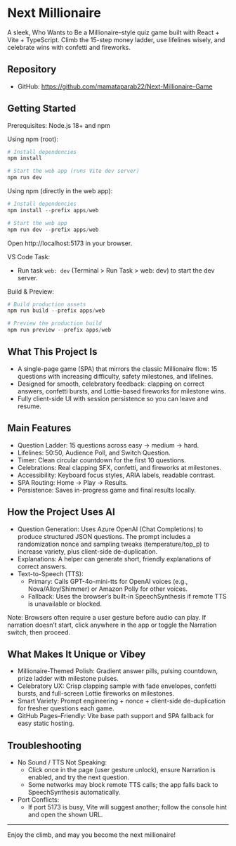 # Next Millionaire

A sleek, Who Wants to Be a Millionaire–style quiz game built with React + Vite + TypeScript. Climb the 15-step money ladder, use lifelines wisely, and celebrate wins with confetti and fireworks.

## Repository
- GitHub: https://github.com/mamataparab22/Next-Millionaire-Game

## Getting Started

Prerequisites: Node.js 18+ and npm

Using npm (root):
```powershell
# Install dependencies
npm install

# Start the web app (runs Vite dev server)
npm run dev
```

Using npm (directly in the web app):
```powershell
# Install dependencies
npm install --prefix apps/web

# Start the web app
npm run dev --prefix apps/web
```

Open http://localhost:5173 in your browser.

VS Code Task:
- Run task `web: dev` (Terminal > Run Task > web: dev) to start the dev server.

Build & Preview:
```powershell
# Build production assets
npm run build --prefix apps/web

# Preview the production build
npm run preview --prefix apps/web
```

## What This Project Is
- A single-page game (SPA) that mirrors the classic Millionaire flow: 15 questions with increasing difficulty, safety milestones, and lifelines.
- Designed for smooth, celebratory feedback: clapping on correct answers, confetti bursts, and Lottie-based fireworks for milestone wins.
- Fully client-side UI with session persistence so you can leave and resume.

## Main Features
- Question Ladder: 15 questions across easy → medium → hard.
- Lifelines: 50:50, Audience Poll, and Switch Question.
- Timer: Clean circular countdown for the first 10 questions.
- Celebrations: Real clapping SFX, confetti, and fireworks at milestones.
- Accessibility: Keyboard focus styles, ARIA labels, readable contrast.
- SPA Routing: Home → Play → Results.
- Persistence: Saves in-progress game and final results locally.

## How the Project Uses AI
- Question Generation: Uses Azure OpenAI (Chat Completions) to produce structured JSON questions. The prompt includes a randomization nonce and sampling tweaks (temperature/top_p) to increase variety, plus client-side de-duplication.
- Explanations: A helper can generate short, friendly explanations of correct answers.
- Text-to-Speech (TTS):
  - Primary: Calls GPT-4o-mini-tts for OpenAI voices (e.g., Nova/Alloy/Shimmer) or Amazon Polly for other voices.
  - Fallback: Uses the browser’s built-in SpeechSynthesis if remote TTS is unavailable or blocked.

Note: Browsers often require a user gesture before audio can play. If narration doesn’t start, click anywhere in the app or toggle the Narration switch, then proceed.

## What Makes It Unique or Vibey
- Millionaire-Themed Polish: Gradient answer pills, pulsing countdown, prize ladder with milestone pulses.
- Celebratory UX: Crisp clapping sample with fade envelopes, confetti bursts, and full-screen Lottie fireworks on milestones.
- Smart Variety: Prompt engineering + nonce + client-side de-duplication for fresher questions each game.
- GitHub Pages–Friendly: Vite base path support and SPA fallback for easy static hosting.

## Troubleshooting
- No Sound / TTS Not Speaking:
  - Click once in the page (user gesture unlock), ensure Narration is enabled, and try the next question.
  - Some networks may block remote TTS calls; the app falls back to SpeechSynthesis automatically.
- Port Conflicts:
  - If port 5173 is busy, Vite will suggest another; follow the console hint and open the shown URL.

---
Enjoy the climb, and may you become the next millionaire!
